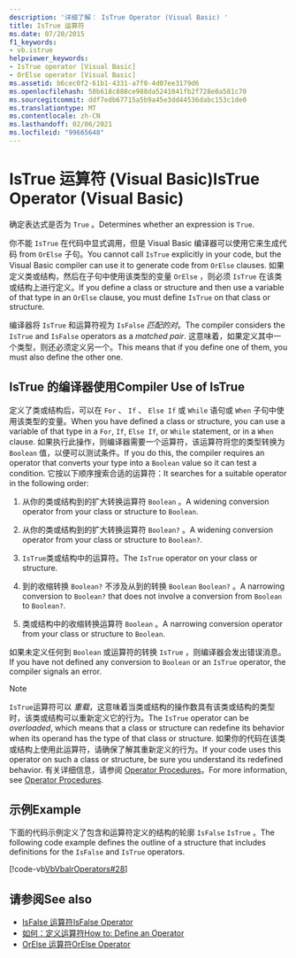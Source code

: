 ```yaml
---
description: '详细了解： IsTrue Operator (Visual Basic) '
title: IsTrue 运算符
ms.date: 07/20/2015
f1_keywords:
- vb.istrue
helpviewer_keywords:
- IsTrue operator [Visual Basic]
- OrElse operator [Visual Basic]
ms.assetid: b6cec0f2-61b1-4331-a7f0-4d07ee3179d6
ms.openlocfilehash: 50b618c888ce988da5241041fb2f728e0a581c70
ms.sourcegitcommit: ddf7edb67715a5b9a45e3dd44536dabc153c1de0
ms.translationtype: MT
ms.contentlocale: zh-CN
ms.lasthandoff: 02/06/2021
ms.locfileid: "99665648"
---
```

# <a name="istrue-operator-visual-basic"></a><span data-ttu-id="dbd3b-103">IsTrue 运算符 (Visual Basic)</span><span class="sxs-lookup"><span data-stu-id="dbd3b-103">IsTrue Operator (Visual Basic)</span></span>

<span data-ttu-id="dbd3b-104">确定表达式是否为 `True` 。</span><span class="sxs-lookup"><span data-stu-id="dbd3b-104">Determines whether an expression is `True`.</span></span>  
  
 <span data-ttu-id="dbd3b-105">你不能 `IsTrue` 在代码中显式调用，但是 Visual Basic 编译器可以使用它来生成代码 from `OrElse` 子句。</span><span class="sxs-lookup"><span data-stu-id="dbd3b-105">You cannot call `IsTrue` explicitly in your code, but the Visual Basic compiler can use it to generate code from `OrElse` clauses.</span></span> <span data-ttu-id="dbd3b-106">如果定义类或结构，然后在子句中使用该类型的变量 `OrElse` ，则必须 `IsTrue` 在该类或结构上进行定义。</span><span class="sxs-lookup"><span data-stu-id="dbd3b-106">If you define a class or structure and then use a variable of that type in an `OrElse` clause, you must define `IsTrue` on that class or structure.</span></span>  
  
 <span data-ttu-id="dbd3b-107">编译器将 `IsTrue` 和运算符视为 `IsFalse` *匹配的对*。</span><span class="sxs-lookup"><span data-stu-id="dbd3b-107">The compiler considers the `IsTrue` and `IsFalse` operators as a *matched pair*.</span></span> <span data-ttu-id="dbd3b-108">这意味着，如果定义其中一个类型，则还必须定义另一个。</span><span class="sxs-lookup"><span data-stu-id="dbd3b-108">This means that if you define one of them, you must also define the other one.</span></span>  
  
## <a name="compiler-use-of-istrue"></a><span data-ttu-id="dbd3b-109">IsTrue 的编译器使用</span><span class="sxs-lookup"><span data-stu-id="dbd3b-109">Compiler Use of IsTrue</span></span>  

 <span data-ttu-id="dbd3b-110">定义了类或结构后，可以在 `For` 、 `If` 、 `Else If` 或 `While` 语句或 `When` 子句中使用该类型的变量。</span><span class="sxs-lookup"><span data-stu-id="dbd3b-110">When you have defined a class or structure, you can use a variable of that type in a `For`, `If`, `Else If`, or `While` statement, or in a `When` clause.</span></span> <span data-ttu-id="dbd3b-111">如果执行此操作，则编译器需要一个运算符，该运算符将您的类型转换为 `Boolean` 值，以便可以测试条件。</span><span class="sxs-lookup"><span data-stu-id="dbd3b-111">If you do this, the compiler requires an operator that converts your type into a `Boolean` value so it can test a condition.</span></span> <span data-ttu-id="dbd3b-112">它按以下顺序搜索合适的运算符：</span><span class="sxs-lookup"><span data-stu-id="dbd3b-112">It searches for a suitable operator in the following order:</span></span>  
  
1. <span data-ttu-id="dbd3b-113">从你的类或结构到的扩大转换运算符 `Boolean` 。</span><span class="sxs-lookup"><span data-stu-id="dbd3b-113">A widening conversion operator from your class or structure to `Boolean`.</span></span>  
  
2. <span data-ttu-id="dbd3b-114">从你的类或结构到的扩大转换运算符 `Boolean?` 。</span><span class="sxs-lookup"><span data-stu-id="dbd3b-114">A widening conversion operator from your class or structure to `Boolean?`.</span></span>  
  
3. <span data-ttu-id="dbd3b-115">`IsTrue`类或结构中的运算符。</span><span class="sxs-lookup"><span data-stu-id="dbd3b-115">The `IsTrue` operator on your class or structure.</span></span>  
  
4. <span data-ttu-id="dbd3b-116">到的收缩转换 `Boolean?` 不涉及从到的转换 `Boolean` `Boolean?` 。</span><span class="sxs-lookup"><span data-stu-id="dbd3b-116">A narrowing conversion to `Boolean?` that does not involve a conversion from `Boolean` to `Boolean?`.</span></span>  
  
5. <span data-ttu-id="dbd3b-117">类或结构中的收缩转换运算符 `Boolean` 。</span><span class="sxs-lookup"><span data-stu-id="dbd3b-117">A narrowing conversion operator from your class or structure to `Boolean`.</span></span>  
  
 <span data-ttu-id="dbd3b-118">如果未定义任何到 `Boolean` 或运算符的转换 `IsTrue` ，则编译器会发出错误消息。</span><span class="sxs-lookup"><span data-stu-id="dbd3b-118">If you have not defined any conversion to `Boolean` or an `IsTrue` operator, the compiler signals an error.</span></span>  
  
> [!NOTE]
> <span data-ttu-id="dbd3b-119">`IsTrue`运算符可以 *重载*，这意味着当类或结构的操作数具有该类或结构的类型时，该类或结构可以重新定义它的行为。</span><span class="sxs-lookup"><span data-stu-id="dbd3b-119">The `IsTrue` operator can be *overloaded*, which means that a class or structure can redefine its behavior when its operand has the type of that class or structure.</span></span> <span data-ttu-id="dbd3b-120">如果你的代码在该类或结构上使用此运算符，请确保了解其重新定义的行为。</span><span class="sxs-lookup"><span data-stu-id="dbd3b-120">If your code uses this operator on such a class or structure, be sure you understand its redefined behavior.</span></span> <span data-ttu-id="dbd3b-121">有关详细信息，请参阅 [Operator Procedures](../../programming-guide/language-features/procedures/operator-procedures.md)。</span><span class="sxs-lookup"><span data-stu-id="dbd3b-121">For more information, see [Operator Procedures](../../programming-guide/language-features/procedures/operator-procedures.md).</span></span>  
  
## <a name="example"></a><span data-ttu-id="dbd3b-122">示例</span><span class="sxs-lookup"><span data-stu-id="dbd3b-122">Example</span></span>  

 <span data-ttu-id="dbd3b-123">下面的代码示例定义了包含和运算符定义的结构的轮廓 `IsFalse` `IsTrue` 。</span><span class="sxs-lookup"><span data-stu-id="dbd3b-123">The following code example defines the outline of a structure that includes definitions for the `IsFalse` and `IsTrue` operators.</span></span>  
  
 [!code-vb[VbVbalrOperators#28](~/samples/snippets/visualbasic/VS_Snippets_VBCSharp/VbVbalrOperators/VB/Class1.vb#28)]  
  
## <a name="see-also"></a><span data-ttu-id="dbd3b-124">请参阅</span><span class="sxs-lookup"><span data-stu-id="dbd3b-124">See also</span></span>

- [<span data-ttu-id="dbd3b-125">IsFalse 运算符</span><span class="sxs-lookup"><span data-stu-id="dbd3b-125">IsFalse Operator</span></span>](isfalse-operator.md)
- [<span data-ttu-id="dbd3b-126">如何：定义运算符</span><span class="sxs-lookup"><span data-stu-id="dbd3b-126">How to: Define an Operator</span></span>](../../programming-guide/language-features/procedures/how-to-define-an-operator.md)
- [<span data-ttu-id="dbd3b-127">OrElse 运算符</span><span class="sxs-lookup"><span data-stu-id="dbd3b-127">OrElse Operator</span></span>](orelse-operator.md)
